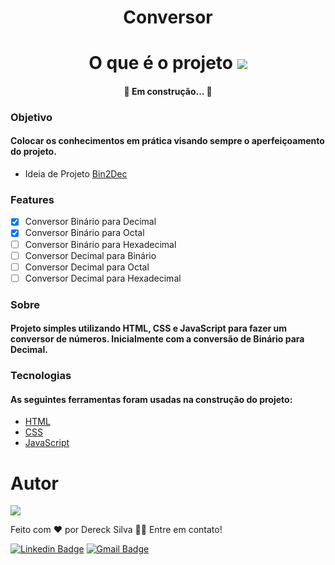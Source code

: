 <div align="center">
<h1>Conversor</h1>
</div>
<div align="center">
<h1 >O que é o projeto <img src="https://cdn-icons-png.flaticon.com/32/3850/3850203.png"></h1>
</div>
<div>

<h4 align="center"> 
	🚧  Em construção...  🚧
</h4>
</div>

### Objetivo

<div>
<h4>Colocar os conhecimentos em prática visando sempre o aperfeiçoamento do projeto.</h4>
</div>

- Ideia de Projeto [Bin2Dec](https://github.com/florinpop17/app-ideas/blob/master/Projects/1-Beginner/Bin2Dec-App.md)

### Features

- [x] Conversor Binário para Decimal
- [x] Conversor Binário para Octal
- [ ] Conversor Binário para Hexadecimal
- [ ] Conversor Decimal para Binário
- [ ] Conversor Decimal para Octal
- [ ] Conversor Decimal para Hexadecimal

### Sobre
<div>
<h4> Projeto simples utilizando HTML, CSS e JavaScript para fazer um conversor de números. Inicialmente com a conversão de Binário para Decimal. 
</h4>
</div>

### Tecnologias

<h4>As seguintes ferramentas foram usadas na construção do projeto:</h4>

- [HTML](https://developer.mozilla.org/pt-BR/docs/Web/HTML)
- [CSS](https://developer.mozilla.org/pt-BR/docs/Web/CSS)
- [JavaScript](https://developer.mozilla.org/pt-BR/docs/Web/JavaScript)

# Autor
<img src="https://avatars.githubusercontent.com/u/70153036?s=150&u=8e03e272b1a884652e7db30666f99a0e01b689c0&v=4">

Feito com ❤️ por Dereck Silva 👋🏾 Entre em contato!

[![Linkedin Badge](https://img.shields.io/badge/-Dereck-blue?style=flat-square&logo=Linkedin&logoColor=white&link=https://www.linkedin.com/in/dereck-silva/)](https://www.linkedin.com/in/dereck-silva/) 
[![Gmail Badge](https://img.shields.io/badge/-viniciusdereck39@gmail.com-c14438?style=flat-square&logo=Gmail&logoColor=white&link=mailto:viniciusdereck39@gmail.com)](mailto:viniciusdereck39@gmail.com)
